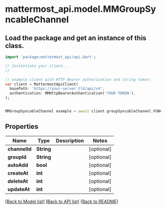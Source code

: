 # mattermost_api.model.MMGroupSyncableChannel

## Load the package and get an instance of this class.
```dart
import 'package:mattermost_api/api.dart';

// Instantiate your client...
//

// example client with HTTP Bearer authorization and string token:
var client = MattermostApiClient(
  basePath: 'https://your-server.tld/api/v4',
  authentication: MMHttpBearerAuthentication('YOUR TOKEN'),
);


MMGroupSyncableChannel example = await client.groupSyncableChannel.FUNCTION_THAT_RETURNS_THIS_CLASS();

```

## Properties
Name | Type | Description | Notes
------------ | ------------- | ------------- | -------------
**channelId** | **String** |  | [optional] 
**groupId** | **String** |  | [optional] 
**autoAdd** | **bool** |  | [optional] 
**createAt** | **int** |  | [optional] 
**deleteAt** | **int** |  | [optional] 
**updateAt** | **int** |  | [optional] 

[[Back to Model list]](../GENERATED_README.md#documentation-for-models) [[Back to API list]](../GENERATED_README.md#documentation-for-api-endpoints) [[Back to README]](../GENERATED_README.md)


